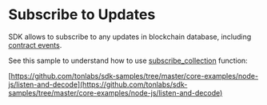 # Subscribe to Updates

SDK allows to subscribe to any updates in blockchain database, including [contract events](../work_with_contracts/work_with_events.md).

See this sample to understand how to use [subscribe_collection](../../reference/types-and-methods/mod_net.md#subscribe_collection) function:

[https://github.com/tonlabs/sdk-samples/tree/master/core-examples/node-js/listen-and-decode](https://github.com/tonlabs/sdk-samples/tree/master/core-examples/node-js/listen-and-decode)
